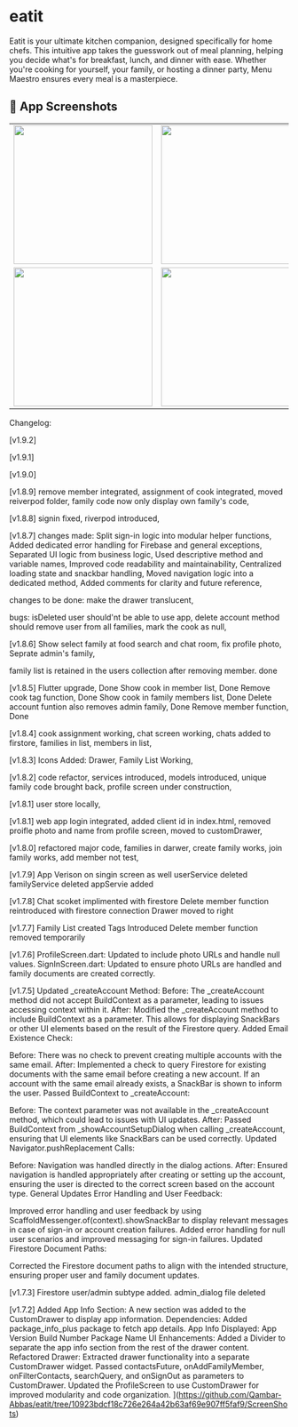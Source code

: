 # eatit
Eatit is your ultimate kitchen companion, designed specifically for home chefs. 
This intuitive app takes the guesswork out of meal planning, helping you decide what's for breakfast, lunch, and dinner with ease.
Whether you're cooking for yourself, your family, or hosting a dinner party, Menu Maestro ensures every meal is a masterpiece.

## 📸 App Screenshots

<table>
  <tr>
    <td><img src="https://github.com/Qambar-Abbas/eatit/blob/10923bdcf18c726e264a42b63af69e907ff5faf9/ScreenShots/Screenshot%202025-05-19%20at%205.32.36%E2%80%AFPM.png?raw=true" width="250"/></td>
    <td><img src="https://github.com/Qambar-Abbas/eatit/blob/10923bdcf18c726e264a42b63af69e907ff5faf9/ScreenShots/Screenshot%202025-05-19%20at%205.33.26%E2%80%AFPM.png?raw=true" width="250"/></td>
    <td><img src="https://github.com/Qambar-Abbas/eatit/blob/10923bdcf18c726e264a42b63af69e907ff5faf9/ScreenShots/Screenshot%202025-05-19%20at%205.33.36%E2%80%AFPM.png?raw=true" width="250"/></td>
  </tr>
  <tr>
    <td><img src="https://github.com/Qambar-Abbas/eatit/blob/10923bdcf18c726e264a42b63af69e907ff5faf9/ScreenShots/Screenshot%202025-05-19%20at%205.34.23%E2%80%AFPM.png?raw=true" width="250"/></td>
    <td><img src="https://github.com/Qambar-Abbas/eatit/blob/10923bdcf18c726e264a42b63af69e907ff5faf9/ScreenShots/Screenshot%202025-05-19%20at%205.34.54%E2%80%AFPM.png?raw=true" width="250"/></td>
    <td></td>
  </tr>
</table>





Changelog:

[v1.9.2]



[v1.9.1]



[v1.9.0]


[v1.8.9]
remove member integrated,
assignment of cook integrated,
moved reiverpod folder,
family code now only display own family's code,



[v1.8.8]
signin fixed,
riverpod introduced,

[v1.8.7]
changes made:
Split sign-in logic into modular helper functions,
Added dedicated error handling for Firebase and general exceptions,
Separated UI logic from business logic,
Used descriptive method and variable names,
Improved code readability and maintainability,
Centralized loading state and snackbar handling,
Moved navigation logic into a dedicated method,
Added comments for clarity and future reference,

changes to be done:
make the drawer translucent,

bugs:
isDeleted user should'nt be able to use app,
delete account method should remove user from all families, mark the cook as null,

[v1.8.6]
Show select family at food search and chat room,
fix profile photo,
Seprate admin's family,

family list is retained in the users collection after removing member. done


[v1.8.5]
Flutter upgrade, Done
Show cook in member list, Done
Remove cook tag function, Done
Show cook in family members list, Done
Delete account funtion also removes admin family, Done
Remove member function, Done


[v1.8.4]
cook assignment working,
chat screen working,
chats added to firstore,
families in list,
members in list,


[v1.8.3]
Icons Added: Drawer,
Family List Working,


[v1.8.2]
code refactor,
services introduced,
models introduced,
unique family code brought back,
profile screen under construction,


[v1.8.1]
user store locally,


[v1.8.1]
web app login integrated,
added client id in index.html,
removed proifle photo and name from profile screen,
moved to customDrawer,


[v1.8.0]
refactored major code,
families in darwer,
create family works,
join family works,
add member not test,


[v1.7.9]
App Verison on singin screen as well
userService deleted
familyService deleted
appServie added


[v1.7.8]
Chat scoket implimented with firestore
Delete member function reintroduced with firestore connection
Drawer moved to right


[v1.7.7]
Family List created
Tags Introduced
Delete member function removed temporarily


[v1.7.6]
ProfileScreen.dart: Updated to include photo URLs and handle null values.
SignInScreen.dart: Updated to ensure photo URLs are handled and family documents are created correctly.


[v1.7.5]
Updated _createAccount Method:
Before: The _createAccount method did not accept BuildContext as a parameter, leading to issues accessing context within it.
After: Modified the _createAccount method to include BuildContext as a parameter. This allows for displaying SnackBars or other UI elements based on the result of the Firestore query.
Added Email Existence Check:

Before: There was no check to prevent creating multiple accounts with the same email.
After: Implemented a check to query Firestore for existing documents with the same email before creating a new account. If an account with the same email already exists, a SnackBar is shown to inform the user.
Passed BuildContext to _createAccount:

Before: The context parameter was not available in the _createAccount method, which could lead to issues with UI updates.
After: Passed BuildContext from _showAccountSetupDialog when calling _createAccount, ensuring that UI elements like SnackBars can be used correctly.
Updated Navigator.pushReplacement Calls:

Before: Navigation was handled directly in the dialog actions.
After: Ensured navigation is handled appropriately after creating or setting up the account, ensuring the user is directed to the correct screen based on the account type.
General Updates
Error Handling and User Feedback:

Improved error handling and user feedback by using ScaffoldMessenger.of(context).showSnackBar to display relevant messages in case of sign-in or account creation failures.
Added error handling for null user scenarios and improved messaging for sign-in failures.
Updated Firestore Document Paths:

Corrected the Firestore document paths to align with the intended structure, ensuring proper user and family document updates.


[v1.7.3]
Firestore user/admin subtype added.
admin_dialog file deleted


[v1.7.2]
Added App Info Section: A new section was added to the CustomDrawer to display app information.
Dependencies: Added package_info_plus package to fetch app details.
App Info Displayed:
App Version
Build Number
Package Name
UI Enhancements:
Added a Divider to separate the app info section from the rest of the drawer content.
Refactored Drawer:
Extracted drawer functionality into a separate CustomDrawer widget.
Passed contactsFuture, onAddFamilyMember, onFilterContacts, searchQuery, and onSignOut as parameters to CustomDrawer.
Updated the ProfileScreen to use CustomDrawer for improved modularity and code organization.
](https://github.com/Qambar-Abbas/eatit/tree/10923bdcf18c726e264a42b63af69e907ff5faf9/ScreenShots)
